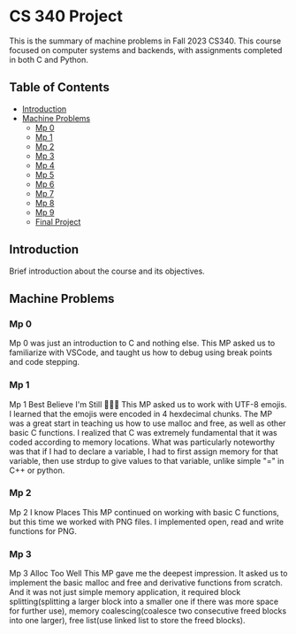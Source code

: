 # CS 340 Project

This is the summary of machine problems in Fall 2023 CS340. This course focused on computer systems and backends, with assignments completed in both C and Python.

## Table of Contents
- [Introduction](#introduction)
- [Machine Problems](#machine-problems)
  - [Mp 0](#mp-0)
  - [Mp 1](#mp-1)
  - [Mp 2](#mp-2)
  - [Mp 3](#mp-3)
  - [Mp 4](#mp-4)
  - [Mp 5](#mp-5)
  - [Mp 6](#mp-6)
  - [Mp 7](#mp-7)
  - [Mp 8](#mp-8)
  - [Mp 9](#mp-9)
  - [Final Project](#final-project)

## Introduction

Brief introduction about the course and its objectives.

## Machine Problems

### Mp 0

Mp 0 was just an introduction to C and nothing else. This MP asked us to familiarize with VSCode, and taught us how to debug using break points and code stepping.

### Mp 1 

Mp 1 Best Believe I'm Still 💎💎💎
This MP asked us to work with UTF-8 emojis. I learned that the emojis were encoded in 4 hexdecimal chunks. The MP was a great start in teaching us how to use malloc and free, as well as other basic C functions. I realized that C was extremely fundamental that it was coded according to memory locations. What was particularly noteworthy was that if I had to declare a variable, I had to first assign memory for that variable, then use strdup to give values to that variable, unlike simple "=" in C++ or python.

### Mp 2
Mp 2 I know Places
This MP continued on working with basic C functions, but this time we worked with PNG files. I implemented open, read and write functions for PNG.

### Mp 3
Mp 3 Alloc Too Well
This MP gave me the deepest impression. It asked us to implement the basic malloc and free and derivative functions from scratch. And it was not just simple memory application, it required block splitting(splitting a larger block into a smaller one if there was more space for further use), memory coalescing(coalesce two consecutive freed blocks into one larger), free list(use linked list to store the freed blocks).
      
